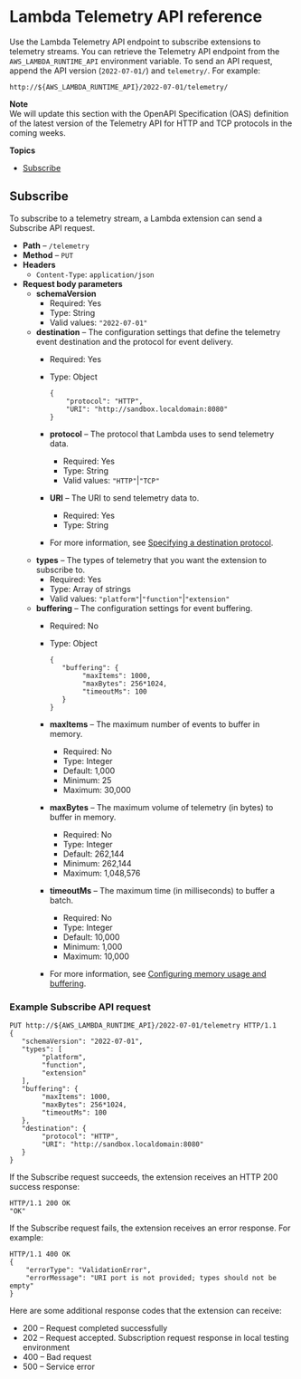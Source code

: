# Lambda Telemetry API reference<a name="telemetry-api-reference"></a>

Use the Lambda Telemetry API endpoint to subscribe extensions to telemetry streams\. You can retrieve the Telemetry API endpoint from the `AWS_LAMBDA_RUNTIME_API` environment variable\. To send an API request, append the API version \(`2022-07-01/`\) and `telemetry/`\. For example:

```
http://${AWS_LAMBDA_RUNTIME_API}/2022-07-01/telemetry/
```

**Note**  
We will update this section with the OpenAPI Specification \(OAS\) definition of the latest version of the Telemetry API for HTTP and TCP protocols in the coming weeks\.

**Topics**
+ [Subscribe](#telemetry-subscribe-api)

## Subscribe<a name="telemetry-subscribe-api"></a>

To subscribe to a telemetry stream, a Lambda extension can send a Subscribe API request\.
+ **Path** – `/telemetry`
+ **Method** – `PUT`
+ **Headers**
  + `Content-Type`: `application/json`
+ **Request body parameters**
  + **schemaVersion**
    + Required: Yes
    + Type: String
    + Valid values: `"2022-07-01"`
  + **destination** – The configuration settings that define the telemetry event destination and the protocol for event delivery\.
    + Required: Yes
    + Type: Object

      ```
      {
          "protocol": "HTTP",
          "URI": "http://sandbox.localdomain:8080"
      }
      ```
    + **protocol** – The protocol that Lambda uses to send telemetry data\.
      + Required: Yes
      + Type: String
      + Valid values: `"HTTP"`\|`"TCP"`
    + **URI** – The URI to send telemetry data to\.
      + Required: Yes
      + Type: String
    + For more information, see [Specifying a destination protocol](telemetry-api.md#telemetry-api-destination)\.
  + **types** – The types of telemetry that you want the extension to subscribe to\.
    + Required: Yes
    + Type: Array of strings
    + Valid values: `"platform"`\|`"function"`\|`"extension"`
  + **buffering** – The configuration settings for event buffering\.
    + Required: No
    + Type: Object

      ```
      {
         "buffering": {
              "maxItems": 1000,
              "maxBytes": 256*1024,
              "timeoutMs": 100
         }
      }
      ```
    + **maxItems** – The maximum number of events to buffer in memory\.
      + Required: No
      + Type: Integer
      + Default: 1,000
      + Minimum: 25
      + Maximum: 30,000
    + **maxBytes** – The maximum volume of telemetry \(in bytes\) to buffer in memory\.
      + Required: No
      + Type: Integer
      + Default: 262,144
      + Minimum: 262,144
      + Maximum: 1,048,576
    + **timeoutMs** – The maximum time \(in milliseconds\) to buffer a batch\.
      + Required: No
      + Type: Integer
      + Default: 10,000
      + Minimum: 1,000
      + Maximum: 10,000
    + For more information, see [Configuring memory usage and buffering](telemetry-api.md#telemetry-api-buffering)\.

### Example Subscribe API request<a name="telemetry-subscribe-api-example"></a>

```
PUT http://${AWS_LAMBDA_RUNTIME_API}/2022-07-01/telemetry HTTP/1.1
{
   "schemaVersion": "2022-07-01",
   "types": [
        "platform",
        "function",
        "extension"
   ],
   "buffering": {
        "maxItems": 1000,
        "maxBytes": 256*1024,
        "timeoutMs": 100
   },
   "destination": {
        "protocol": "HTTP",
        "URI": "http://sandbox.localdomain:8080"
   }
}
```

If the Subscribe request succeeds, the extension receives an HTTP 200 success response:

```
HTTP/1.1 200 OK
"OK"
```

If the Subscribe request fails, the extension receives an error response\. For example:

```
HTTP/1.1 400 OK
{
    "errorType": "ValidationError",
    "errorMessage": "URI port is not provided; types should not be empty"
}
```

Here are some additional response codes that the extension can receive:
+ 200 – Request completed successfully
+ 202 – Request accepted\. Subscription request response in local testing environment
+ 400 – Bad request
+ 500 – Service error